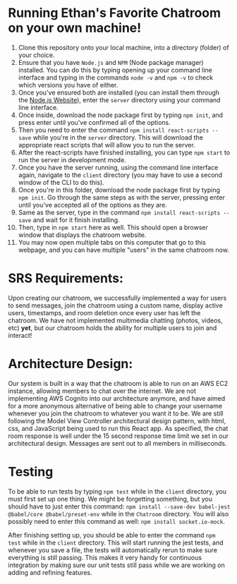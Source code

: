 # Running Ethan's Favorite Chatroom on your own machine!

1. Clone this repository onto your local machine, into a directory (folder) of your choice.
2. Ensure that you have `Node.js` and `NPM` (Node package manager) installed. You can do this by typing opening up your command line interface and typing in the commands `node -v` and `npm -v` to check which versions you have of either.
3. Once you've ensured both are installed (you can install them through the [Node.js Website](https://nodejs.org/en)), enter the `server` directory using your command line interface.
4. Once inside, download the node package first by typing `npm init`, and press enter until you've confirmed all of the options. 
5. Then you need to enter the command `npm install react-scripts --save` while you're in the `server` directory. This will download the appropriate react scripts that will allow you to run the server.
6. After the react-scripts have finished installing, you can type `npm start` to run the server in development mode.
7. Once you have the server running, using the command line interface again, navigate to the `client` directory (you may have to use a second window of the CLI to do this).
8. Once you're in this folder, download the node package first by typing `npm init`. Go through the same steps as with the server, pressing enter until you've accepted all of the options as they are. 
9. Same as the server, type in the command `npm install react-scripts --save` and wait for it finish installing.
10. Then, type in `npm start` here as well. This should open a browser window that displays the chatroom website.
11. You may now open multiple tabs on this computer that go to this webpage, and you can have multiple "users" in the same chatroom now.

# SRS Requirements:

Upon creating our chatroom, we successfully implemented a way for users to send messages, join the chatroom using a custom name, display active users, timestamps, and room deletion once every user has left the chatroom. We have not implemented multimedia chatting (photos, videos, etc) **yet**, but our chatroom holds the ability for multiple users to join and interact!

# Architecture Design:

Our system is built in a way that the chatroom is able to run on an AWS EC2 instance, allowing members to chat over the internet. We are not implementing AWS Cognito into our architecture anymore, and have aimed for a more anonymous alternative of being able to change your username whenever you join the chatroom to whatever you want it to be. We are still following the Model View Controller architectural design pattern, with html, css, and JavaScript being used to run this React app. As specified, the chat room response is well under the 15 second response time limit we set in our architectural design. Messages are sent out to all members in milliseconds.

# Testing

To be able to run tests by typing `npm test` while in the `client` directory, you must first set up one thing. We might be forgetting something, but you should have to just enter this command: `npm install --save-dev babel-jest @babel/core @babel/preset-env` while in the `Chatroom` directory. You will also possibly need to enter this command as well: `npm install socket.io-mock`.

After finishing setting up, you should be able to enter the command `npm test` while in the `client` directory. This will start running the jest tests, and whenever you save a file, the tests will automatically rerun to make sure everything is still passing. This makes it very handy for continuous integration by making sure our unit tests still pass while we are working on adding and refining features.

